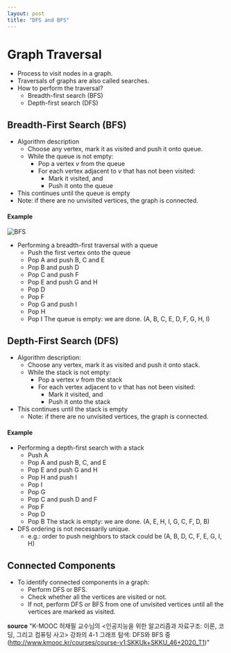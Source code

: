 ```yaml
---
layout: post
title: "DFS and BFS"
---
```

# Graph Traversal
- Process to visit nodes in a graph.
- Traversals of graphs are also called searches.
- How to perform the traversal?
  - Breadth-first search (BFS)
  - Depth-first search (DFS)
## Breadth-First Search (BFS)
- Algorithm description
  - Choose any vertex, mark it as visited and push it onto queue.
  - While the queue is not empty:
    - Pop a vertex _v_ from the queue
    - For each vertex adjacent to _v_ that has not been visited:
      - Mark it visited, and
      - Push it onto the queue
 - This continues until the queue is empty
  - Note: if there are no unvisited vertices, the graph is connected.
#### Example
![BFS](/bfs.png)

- Performing a breadth-first traversal with a queue
  - Push the first vertex onto the queue
  - Pop A and push B, C and E
  - Pop B and push D
  - Pop C and push F
  - Pop E and push G and H
  - Pop D
  - Pop F
  - Pop G and push I
  - Pop H
  - Pop I
  The queue is empty: we are done.
  (A, B, C, E, D, F, G, H, I)
## Depth-First Search (DFS)
- Algorithm description:
  - Choose any vertex, mark it as visited and push it onto stack.
  - While the stack is not empty:
    - Pop a vertex _v_ from the stack
    - For each vertex adjacent to _v_ that has not been visited:
      - Mark it visited, and
      - Push it onto the stack
- This continues until the stack is empty
  - Note: if there are no unvisited vertices, the graph is connected.
#### Example
- Performing a depth-first search with a stack
  - Push A
  - Pop A and push B, C, and E
  - Pop E and push G and H
  - Pop H and push I
  - Pop I
  - Pop G
  - Pop C and push D and F
  - Pop F
  - Pop D
  - Pop B
  The stack is empty: we are done.
  (A, E, H, I, G, C, F, D, B)
- DFS ordering is not necessarily unique.
  - e.g.: order to push neighbors to stack could be (A, B, D, C, F, E, G, I, H)
## Connected Components
- To identify connected components in a graph:
  - Perform DFS or BFS.
  - Check whether all the vertices are visited or not.
  - If not, perform DFS or BFS from one of unvisited vertices until all the vertices are marked as visited.

**source**
"K-MOOC 허재필 교수님의 <인공지능을 위한 알고리즘과 자료구조: 이론, 코딩, 그리고 컴퓨팅 사고> 강좌의 4-1 그래프 탐색: DFS와 BFS 중(http://www.kmooc.kr/courses/course-v1:SKKUk+SKKU_46+2020_T1)"
